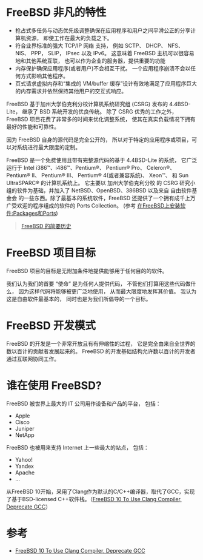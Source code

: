 # FreeBSD 非凡的特性

* 抢占式多任务与动态优先级调整确保在应用程序和用户之间平滑公正的分享计算机资源， 即使工作在最大的负载之下。
* 符合业界标准的强大 TCP/IP 网络 支持， 例如 SCTP、 DHCP、 NFS、 NIS、 PPP， SLIP， IPsec 以及 IPv6。 这意味着 FreeBSD 主机可以很容易地和其他系统互联， 也可以作为企业的服务器，提供重要的功能
* 内存保护确保应用程序(或者用户)不会相互干扰。 一个应用程序崩溃不会以任何方式影响其他程序。
* 页式请求虚拟内存和“集成的 VM/buffer 缓存”设计有效地满足了应用程序巨大的内存需求并依然保持其他用户的交互式响应。

FreeBSD 基于加州大学伯克利分校计算机系统研究组 (CSRG) 发布的 4.4BSD-Lite， 继承了 BSD 系统开发的优良传统。 除了 CSRG 优秀的工作之外， FreeBSD 项目花费了非常多的时间来优化调整系统， 使其在真实负载情况下拥有最好的性能和可靠性。

因为 FreeBSD 自身的源代码是完全公开的， 所以对于特定的应用程序或项目，可以对系统进行最大限度的定制。 

FreeBSD 是一个免费使用且带有完整源代码的基于 4.4BSD-Lite 的系统， 它广泛运行于 Intel i386™、i486™、Pentium®、 Pentium® Pro、 Celeron®、 Pentium® II、 Pentium® III、 Pentium® 4(或者兼容系统)、 Xeon™、 和 Sun UltraSPARC® 的计算机系统上。 它主要以 加州大学伯克利分校 的 CSRG 研究小组的软件为基础，并加入了 NetBSD、OpenBSD、386BSD 以及来自 自由软件基金会 的一些东西。除了最基本的系统软件，FreeBSD 还提供了一个拥有成千上万广受欢迎的程序组成的软件的 Ports Collection。 (参考 [在FreeBSD上安装软件:Packages和Ports](packages_and_ports.md))

> [FreeBSD 的简要历史](https://www.freebsd.org/doc/zh_CN.UTF-8/books/handbook/history.html)



# FreeBSD 项目目标

FreeBSD 项目的目标是无附加条件地提供能够用于任何目的的软件。

我们认为我们的首要 “使命” 是为任何人提供代码， 不管他们打算用这些代码做什么， 因为这样代码将能够被更广泛地使用， 从而最大限度地发挥其价值。 我认为这是自由软件最基本的， 同时也是为我们所倡导的一个目标。

# FreeBSD 开发模式

FreeBSD 的开发是一个非常开放且有有伸缩性的过程， 它是完全由来自全世界的数以百计的贡献者发展起来的。 FreeBSD 的开发基础结构允许数以百计的开发者通过互联网协同工作。 



# 谁在使用 FreeBSD?

FreeBSD 被世界上最大的 IT 公司用作设备和产品的平台， 包括：

* Apple
* Cisco
* Juniper
* NetApp

FreeBSD 也被用来支持 Internet 上一些最大的站点， 包括：

* Yahoo!
* Yandex
* Apache
* ...

从FreeBSD 10开始，采用了Clang作为默认的C/C++编译器，取代了GCC，实现了基于BSD-licensed C++软件栈。（[FreeBSD 10 To Use Clang Compiler, Deprecate GCC](http://www.phoronix.com/scan.php?page=news_item&px=MTEwMjI)）

# 参考

* [FreeBSD 10 To Use Clang Compiler, Deprecate GCC](http://www.phoronix.com/scan.php?page=news_item&px=MTEwMjI)